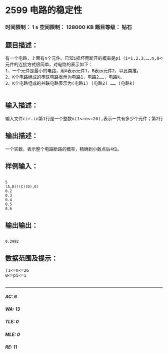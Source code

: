 # 2599 电路的稳定性   
### 时间限制： 1 s     空间限制： 128000 KB     题目等级： 钻石  
## 题目描述：  

<pre>
有一个电路，上面有n个元件。已知i损坏而断开的概率是pi（i=1,2,3,…,n,0<=pi<=1）。请你帮忙算出电路断路的概率。
元件的连接方式很简单，对电路的表示如下：
1、一个元件是最小的电路，用A表示元件1，B表示元件2，以此类推。
2、K个电路组成的串联电路表示为电路1，电路2……，电路k。
3、K个电路组成的并联电路表示为(电路1) (电路2) …… (电路k)

</pre>
  
  
## 输入描述：  

<pre>
输入文件cir.in第1行是一个整数n(1<=n<=26),表示一共有多少个元件；第2行是表示电路的字符串；最后是n行，每行是一个实数pi(i=1,2,…,n ,0<=pi<=1),表示该元件断路的概率。
</pre>
  
  
## 输出描述：  

<pre>
一个实数，表示整个电路断路的概率，精确到小数点后4位。
</pre>
  
  
## 样例输入：  

<pre><code>
5
(A,B)((C)(D),E)
0.2
0.3
0.4
0.5
0.6
</code></pre>
  
  
## 输出输出：  

<pre><code>
0.2992
</code></pre>
  
  
## 数据范围及提示：  

<pre>
(1<=n<=26
0<=pi<=1
 
</pre>
  
  
***  

##### AC: 6  
##### WA: 13  
##### TLE: 0  
##### MLE: 0  
##### RE: 11  
